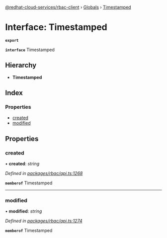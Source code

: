 [@redhat-cloud-services/rbac-client](../README.md) › [Globals](../globals.md) › [Timestamped](timestamped.md)

# Interface: Timestamped

**`export`** 

**`interface`** Timestamped

## Hierarchy

* **Timestamped**

## Index

### Properties

* [created](timestamped.md#created)
* [modified](timestamped.md#modified)

## Properties

###  created

• **created**: *string*

*Defined in [packages/rbac/api.ts:1268](https://github.com/RedHatInsights/javascript-clients/blob/master/packages/rbac/api.ts#L1268)*

**`memberof`** Timestamped

___

###  modified

• **modified**: *string*

*Defined in [packages/rbac/api.ts:1274](https://github.com/RedHatInsights/javascript-clients/blob/master/packages/rbac/api.ts#L1274)*

**`memberof`** Timestamped
